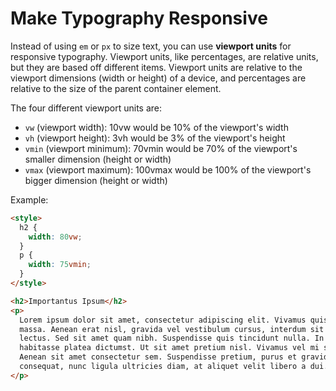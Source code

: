 # Make Typography Responsive

Instead of using `em` or `px` to size text, you can use **viewport units** for responsive typography. Viewport units, like percentages, are relative units, but they are based off different items. Viewport units are relative to the viewport dimensions (width or height) of a device, and percentages are relative to the size of the parent container element.

The four different viewport units are:

- `vw` (viewport width): 10vw would be 10% of the viewport's width
- `vh` (viewport height): 3vh would be 3% of the viewport's height
- `vmin` (viewport minimum): 70vmin would be 70% of the viewport's smaller dimension (height or width)
- `vmax` (viewport maximum): 100vmax would be 100% of the viewport's bigger dimension (height or width)

Example:

```html
<style>
  h2 {
    width: 80vw;
  }
  p {
    width: 75vmin;
  }
</style>

<h2>Importantus Ipsum</h2>
<p>
  Lorem ipsum dolor sit amet, consectetur adipiscing elit. Vivamus quis tempus
  massa. Aenean erat nisl, gravida vel vestibulum cursus, interdum sit amet
  lectus. Sed sit amet quam nibh. Suspendisse quis tincidunt nulla. In hac
  habitasse platea dictumst. Ut sit amet pretium nisl. Vivamus vel mi sem.
  Aenean sit amet consectetur sem. Suspendisse pretium, purus et gravida
  consequat, nunc ligula ultricies diam, at aliquet velit libero a dui.
</p>
```
